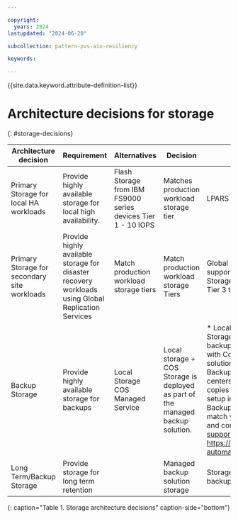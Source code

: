 ```yaml
---

copyright:
  years: 2024
lastupdated: "2024-06-20"

subcollection: pattern-pvs-aix-resiliency

keywords:

---
```


{{site.data.keyword.attribute-definition-list}}

# Architecture decisions for storage
{: #storage-decisions}




| Architecture decision | Requirement | Alternatives | Decision | Rationale |
|------|------|------|-------|-----|
| Primary Storage for local HA workloads | Provide highly available storage for local high availability. | Flash Storage from IBM FS9000 series devices Tier 1 - 10 IOPS | Matches production workload storage tier | LPARS share the same local storage |
| Primary Storage for secondary site workloads | Provide highly available storage for disaster recovery workloads using Global Replication Services  | Match production workload storage tiers | Match production workload storage Tiers | Global Replication Services (GRS) does not support mixed Tiers for the same environment. Storage needs to like to like – Tier 1 to Tier 1, Tier 3 to Tier 3 |
| Backup Storage | Provide highly available storage for backups | Local Storage COS Managed Service | Local storage + COS Storage is deployed as part of the managed backup solution. | * Local + COS storage for mksysb images \n * Storage is deployed as part of the managed backup solution. \n * Secure Automated Backup with Compass is a fully managed backup solution for AIX and Linux workloads. \n * Backup servers are preconfigured in data centers and replicated to another region. \n * 2 copies of data, one in each MZR, service is setup in pairs; validate Secure Automated Backup with Compass datacenter pairings match your workload locations. \n * For sizing and configuration reach out to Cobalt Iron via [support](http://support.cobaltiron.com/) https://cloud.ibm.com/catalog/services/secure-automated-backup-with-compass\#about |
| Long Term/Backup Storage | Provide storage for long term retention | |Managed backup solution storage| Storage is deployed as part of the managed backup solution. |
{: caption="Table 1. Storage architecture decisions" caption-side="bottom"}
